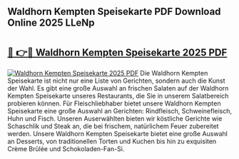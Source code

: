 ## Waldhorn Kempten Speisekarte PDF Download Online 2025 LLeNp

# <h2><a href="http://gc9atb.nevu.top/?p=Waldhorn+Kempten+Speisekarte">🔗 👉🔴 Waldhorn Kempten Speisekarte 2025 PDF</a></h2>

[![Waldhorn Kempten Speisekarte 2025 PDF](https://i.imgur.com/dBaPXMq.png)](http://gc9atb.nevu.top/?p=Waldhorn+Kempten+Speisekarte)
Die Waldhorn Kempten Speisekarte ist nicht nur eine Liste von Gerichten, sondern auch die Kunst der Wahl. Es gibt eine große Auswahl an frischen Salaten auf der Waldhorn Kempten Speisekarte unseres Restaurants, die Sie in unserem Salatbereich probieren können. Für Fleischliebhaber bietet unsere Waldhorn Kempten Speisekarte eine große Auswahl an Gerichten: Rindfleisch, Schweinefleisch, Huhn und Fisch. Unseren Auserwählten bieten wir köstliche Gerichte wie Schaschlik und Steak an, die bei frischem, natürlichem Feuer zubereitet werden. Unsere Waldhorn Kempten Speisekarte bietet eine große Auswahl an Desserts, von traditionellen Torten und Kuchen bis hin zu exquisiten Crème Brûlée und Schokoladen-Fan-Si.

